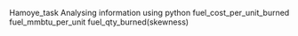 Hamoye_task
Analysing information using python
fuel_cost_per_unit_burned
fuel_mmbtu_per_unit
fuel_qty_burned(skewness)

